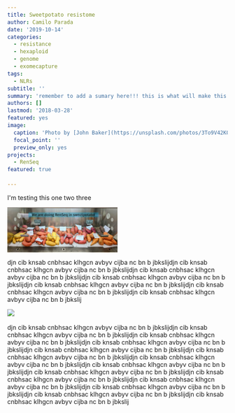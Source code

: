 ```yaml
---
title: Sweetpotato resistome
author: Camilo Parada
date: '2019-10-14'
categories:
  - resistance
  - hexaploid
  - genome
  - exomecapture
tags:
  - NLRs
subtitle: ''
summary: 'remember to add a sumary here!!! this is what will make this project stand out in the widget'
authors: []
lastmod: '2018-03-28'
featured: yes
image:
  caption: 'Photo by [John Baker](https://unsplash.com/photos/3To9V42K0Ag)'
  focal_point: ''
  preview_only: yes
projects: 
  - RenSeq
featured: true

---
```


I'm testing this one two three

<a>
  <img src="featured.jpg" width="50%" align="center">
</a>

djn cib knsab cnbhsac klhgcn avbyv cijba nc bn b jbkslijdjn cib knsab cnbhsac klhgcn avbyv cijba nc bn b jbkslijdjn cib knsab cnbhsac klhgcn avbyv cijba nc bn b jbkslijdjn cib knsab cnbhsac klhgcn avbyv cijba nc bn b jbkslijdjn cib knsab cnbhsac klhgcn avbyv cijba nc bn b jbkslijdjn cib knsab cnbhsac klhgcn avbyv cijba nc bn b jbkslijdjn cib knsab cnbhsac klhgcn avbyv cijba nc bn b jbkslij

![](https://malco.io/img/outside_project.gif)

djn cib knsab cnbhsac klhgcn avbyv cijba nc bn b jbkslijdjn cib knsab cnbhsac klhgcn avbyv cijba nc bn b jbkslijdjn cib knsab cnbhsac klhgcn avbyv cijba nc bn b jbkslijdjn cib knsab cnbhsac klhgcn avbyv cijba nc bn b jbkslijdjn cib knsab cnbhsac klhgcn avbyv cijba nc bn b jbkslijdjn cib knsab cnbhsac klhgcn avbyv cijba nc bn b jbkslijdjn cib knsab cnbhsac klhgcn avbyv cijba nc bn b jbkslijdjn cib knsab cnbhsac klhgcn avbyv cijba nc bn b jbkslijdjn cib knsab cnbhsac klhgcn avbyv cijba nc bn b jbkslijdjn cib knsab cnbhsac klhgcn avbyv cijba nc bn b jbkslijdjn cib knsab cnbhsac klhgcn avbyv cijba nc bn b jbkslijdjn cib knsab cnbhsac klhgcn avbyv cijba nc bn b jbkslijdjn cib knsab cnbhsac klhgcn avbyv cijba nc bn b jbkslijdjn cib knsab cnbhsac klhgcn avbyv cijba nc bn b jbkslij
